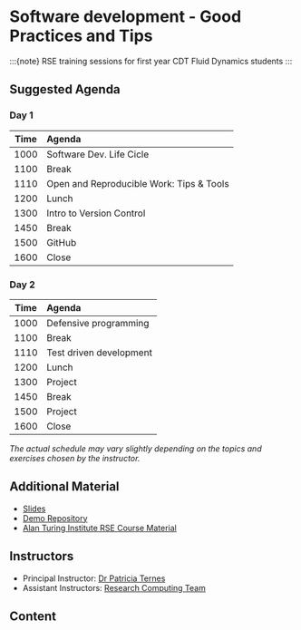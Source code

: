 # Software development - Good Practices and Tips

:::{note}
RSE training sessions for first year CDT Fluid Dynamics students
:::

## Suggested Agenda

### Day 1

| Time | Agenda                                   |
| ---- |:---------------------------------------- |
| 1000 | Software Dev. Life Cicle                 |
| 1100 | Break                                    |
| 1110 | Open and Reproducible Work: Tips & Tools |
| 1200 | Lunch                                    |
| 1300 | Intro to Version Control                 |
| 1450 | Break                                    |
| 1500 | GitHub                                   |
| 1600 | Close                                    |

### Day 2

| Time | Agenda                  |
| ---- |:----------------------- |
| 1000 | Defensive programming   |
| 1100 | Break                   |
| 1110 | Test driven development |
| 1200 | Lunch                   |
| 1300 | Project                 |
| 1450 | Break                   |
| 1500 | Project                 |
| 1600 | Close                   |

*The actual schedule may vary slightly depending on the topics and exercises chosen by the instructor.*

## Additional Material

- [Slides](https://arctraining.github.io/rc-slides/swd3.html#/meta-code)
- [Demo Repository](https://github.com/ARCTraining/swd3-demo)
- [Alan Turing Institute RSE Course Material](https://alan-turing-institute.github.io/rse-course/html/index.html)

## Instructors

- Principal Instructor: [Dr Patricia Ternes](https://patricia-ternes.github.io/)
- Assistant Instructors: [Research Computing Team](https://arc.leeds.ac.uk/about/team/)

## Content

```{tableofcontents}
```
